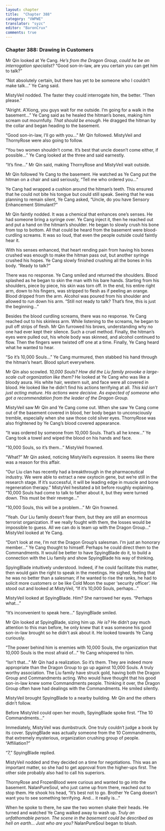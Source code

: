```yaml
---
layout: chapter
title:  "Chapter 388"
category: "VWPWE"
translator: "syzc"
editor: "BaronCrux"
comments: true
---
```


### Chapter 388: Drawing in Customers

Mr Qin looked at Ye Cang. *He’s from the Dragon Group, could he be an interrogation specialist?* “Good son-in-law, are you certain you can get him to talk?”

“Not absolutely certain, but there has yet to be someone who I couldn’t make talk...” Ye Cang said.

MistyVeil nodded. The faster they could interrogate him, the better. “Then please.”

“Alright. A’Xiong, you guys wait for me outside. I’m going for a walk in the basement...” Ye Cang said as he healed the hitman’s bones, making him scream out mournfully. *That should be enough.* He dragged the hitman by the collar and began heading to the basement.

“Good son-in-law, I’ll go with you...” Mr Qin followed. MistyVeil and ThornyRose were also going to follow.

“You two women shouldn’t come. It’s best that uncle doesn’t come either, if possible...” Ye Cang looked at the three and said earnestly.

“It’s fine...” Mr Qin said, making ThornyRose and MistyVeil wait outside.

Mr Qin followed Ye Cang to the basement. He watched as Ye Cang put the hitman on a chair and said seriously, “Tell me who ordered you...”

Ye Cang had wrapped a cushion around the hitman’s teeth. This ensured that he could not bite his tongue but could still speak. Seeing that he was planning to remain silent, Ye Cang asked, “Uncle, do you have Sensory Enhancement Stimulant?”

Mr Qin faintly nodded. It was a chemical that enhances one’s senses. He had someone bring a syringe over. Ye Cang inject it, then he reached out and put a hand on the hitman’s shoulder. He began to slowly crush his bone from top to bottom. All that could be heard from the basement were blood-curdling screams. It was so loud, that even the people outside could faintly hear it.

With his senses enhanced, that heart rending pain from having his bones crushed was enough to make the hitman pass out, but another syringe crushed his hopes. Ye Cang slowly finished crushing all the bones in his body. “Ready to talk?”

There was no response. Ye Cang smiled and returned the shoulders. Blood splashed as he began to skin the man with his bare hands. Starting from his shoulders, piece by piece, his skin was torn off. In the end, his entire right arm, down to his fingers, was stripped to flesh as if peeling an orange. Blood dripped from the arm. Alcohol was poured from his shoulder and allowed to run down his arm. “Still not ready to talk? That’s fine, this is just the beginning...”

Besides the blood curdling screams, there was no response. Ye Cang reached out to his skinless arm. While listening to the screams, he began to pull off strips of flesh. Mr Qin furrowed his brows, understanding why no one had ever kept their silence. Such a cruel method. Finally, the hitman’s eyes were pulled out, his whole body was skinned, and alcohol continued to flow. Then the fingers were twisted off one at a time. Finally, Ye Cang heard what he wanted to hear.

“So it’s 10,000 Souls...” Ye Cang murmured, then stabbed his hand through the hitman’s heart. Blood splurt everywhere.

Mr Qin also scowled. *10,000 Souls? How did the Liu family provoke a large-scale cult organization like them?* He looked at Ye Cang who was like a bloody asura. His white hair, western suit, and face were all covered in blood. He looked like he didn’t find his actions terrifying at all. *This kid isn’t just acting mature. His actions were decisive. As expected of someone who got a recommendation from the leader of the Dragon Group.*

MistyVeil saw Mr Qin and Ye Cang come out. When she saw Ye Cang come out of the basement covered in blood, her body began to unconsciously tremble, especially when she saw those cold silver eyes. ThornyRose was also frightened by Ye Cang’s blood covered appearance.

“It was ordered by someone from 10,000 Souls. That’s all he knew...” Ye Cang took a towel and wiped the blood on his hands and face.

“10,000 Souls, so it’s them...” MistyVeil frowned.

“What?” Mr Qin asked, noticing MistyVeil’s expression. It seems like there was a reason for this affair.

“Our Liu clan has recently had a breakthrough in the pharmaceutical industry. We were able to extract a new oxytocin gene, but we’re still in the research stage. If it’s successful, it will be leading edge in muscle and bone regeneration therapy.” MistyVeil hesitated a bit before roughly explaining. “10,000 Souls had come to talk to father about it, but they were turned down. This must be their revenge...”

“10,000 Souls, this will be a problem...” Mr Qin frowned.

“Yeah. Our Liu family doesn’t fear them, but they are still an enormous terrorist organization. If we really fought with them, the losses would be impossible to guess. All we can do is team up with the Dragon Group...” MistyVeil looked at Ye Cang.

“Don’t look at me, I’m not the Dragon Group’s salesman. I’m just an honorary member...” Ye Cang thought to himself. Perhaps he could direct them to the Commandments. It would be better to have SpyingBlade do it, to build a connection with the Liu family and show SpyingBlade his way of thinking.

SpyingBlade intuitively understood. Indeed, if he could facilitate this matter, then would gain the right to speak in the meetings. He sighed, feeling that he was no better than a salesman; if he wanted to rise the ranks, he had to solicit more customers or be like Cold Moon the super ‘security officer’. He stood out and looked at MistyVeil, “If it’s 10,000 Souls, perhaps...”

MistyVeil looked at SpyingBlade. *Him?* She narrowed her eyes. “Perhaps what...”

“It’s inconvenient to speak here...” SpyingBlade smiled.

Mr Qin looked at SpyingBlade, sizing him up. *He is?* He didn’t pay much attention to this man before, he only knew that it was someone his good son-in-law brought so he didn’t ask about it. He looked towards Ye Cang curiously.

“The power behind him is enemies with 10,000 Souls, the organization that 10,000 Souls is the most afraid of...” Ye Cang whispered to him.

“Isn’t that...” Mr Qin had a realization. So it’s them. They are indeed more appropriate than the Dragon Group to go up against 10,000 Souls. A truly worthy association. The Liu family have struck gold, having both the Dragon Group and Commandments acting. Who would have thought that his good son-in-law knew some Commandments people. Thinking it over, the Dragon Group often have had dealings with the Commandments. He smiled silently.

MistyVeil brought SpyingBlade to a nearby building. Mr Qin and the others didn’t follow.

Before MistyVeil could open her mouth, SpyingBlade spoke first. “The 10 Commandments...”

Immediately, MistyVeil was dumbstruck. One truly couldn’t judge a book by its cover. SpyingBlade was actually someone from the 10 Commandments, that extremely mysterious, organization crushing group of people. “Affiliation?”

“7,” SpyingBlade replied.

MistyVeil nodded and they decided on a time for negotiations. This was an important matter, so she had to get approval from the higher-ups first. The other side probably also had to call his superiors.

ThornyRose and FrozenBlood were curious and wanted to go into the basement. NalanPureSoul, who just came up from there, reached out to stop them. He shook his head, “It’s best not to go. Brother Ye Cang doesn’t want you to see something terrifying. And… it really is...”

When he spoke to there, he saw the two women shake their heads. He turned and watched Ye Cang walked away to wash up. *Truly an unfathomable person. The scene in the basement could be described as hell on earth… Just who are you?* NalanPureSoul began to blush.
